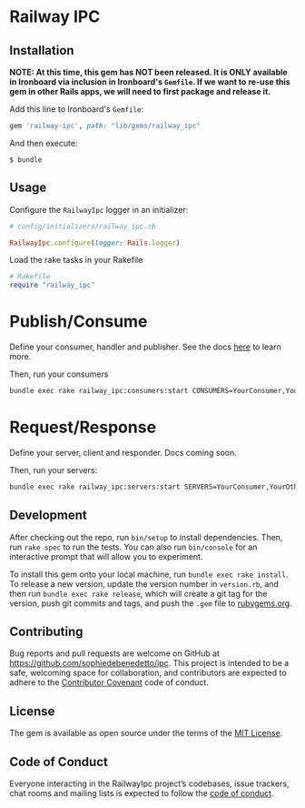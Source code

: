 # Railway IPC

## Installation
**NOTE: At this time, this gem has NOT been released. It is ONLY available in Ironboard via inclusion in Ironboard's `Gemfile`. If we want to re-use this gem in other Rails apps, we will need to first package and release it.**

Add this line to Ironboard's `Gemfile`:

```ruby
gem 'railway-ipc', path: "lib/gems/railway_ipc"
```

And then execute:

    $ bundle

## Usage

Configure the `RailwayIpc` logger in an initializer:

```ruby
# config/initializers/railway_ipc.rb

RailwayIpc.configure(logger: Rails.logger)
```

Load the rake tasks in your Rakefile

```ruby
# Rakefile
require "railway_ipc"
```

# Publish/Consume

Define your consumer, handler and publisher. See the docs [here](https://docs.learn.co/projects/learn-ipc/railway-ipc-gem/) to learn more.

Then, run your consumers

```bash
bundle exec rake railway_ipc:consumers:start CONSUMERS=YourConsumer,YourOtherConsumer
```

# Request/Response

Define your server, client and responder. Docs coming soon.

Then, run your servers:

```bash
bundle exec rake railway_ipc:servers:start SERVERS=YourConsumer,YourOtherConsumer
```

## Development

After checking out the repo, run `bin/setup` to install dependencies. Then, run `rake spec` to run the tests. You can also run `bin/console` for an interactive prompt that will allow you to experiment.

To install this gem onto your local machine, run `bundle exec rake install`. To release a new version, update the version number in `version.rb`, and then run `bundle exec rake release`, which will create a git tag for the version, push git commits and tags, and push the `.gem` file to [rubygems.org](https://rubygems.org).

## Contributing

Bug reports and pull requests are welcome on GitHub at https://github.com/sophiedebenedetto/ipc. This project is intended to be a safe, welcoming space for collaboration, and contributors are expected to adhere to the [Contributor Covenant](http://contributor-covenant.org) code of conduct.

## License

The gem is available as open source under the terms of the [MIT License](https://opensource.org/licenses/MIT).

## Code of Conduct

Everyone interacting in the RailwayIpc project’s codebases, issue trackers, chat rooms and mailing lists is expected to follow the [code of conduct](https://github.com/sophiedebenedetto/ipc/blob/master/CODE_OF_CONDUCT.md).
